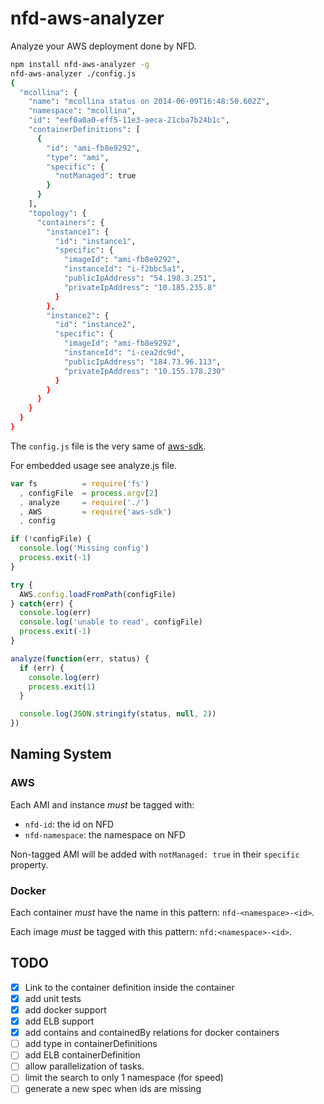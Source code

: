 nfd-aws-analyzer
================

Analyze your AWS deployment done by NFD.

```bash
npm install nfd-aws-analyzer -g
nfd-aws-analyzer ./config.js
{
  "mcollina": {
    "name": "mcollina status on 2014-06-09T16:48:50.602Z",
    "namespace": "mcollina",
    "id": "eef0a0a0-eff5-11e3-aeca-21cba7b24b1c",
    "containerDefinitions": [
      {
        "id": "ami-fb8e9292",
        "type": "ami",
        "specific": {
          "notManaged": true
        }
      }
    ],
    "topology": {
      "containers": {
        "instance1": {
          "id": "instance1",
          "specific": {
            "imageId": "ami-fb8e9292",
            "instanceId": "i-f2bbc5a1",
            "publicIpAddress": "54.198.3.251",
            "privateIpAddress": "10.185.235.8"
          }
        },
        "instance2": {
          "id": "instance2",
          "specific": {
            "imageId": "ami-fb8e9292",
            "instanceId": "i-cea2dc9d",
            "publicIpAddress": "184.73.96.113",
            "privateIpAddress": "10.155.178.230"
          }
        }
      }
    }
  }
}
```

The `config.js` file is the very same of [aws-sdk](http://npm.im/aws-sdk).

For embedded usage see analyze.js file.

```js
var fs          = require('fs')
  , configFile  = process.argv[2]
  , analyze     = require('./')
  , AWS         = require('aws-sdk')
  , config

if (!configFile) {
  console.log('Missing config')
  process.exit(-1)
}

try {
  AWS.config.loadFromPath(configFile)
} catch(err) {
  console.log(err)
  console.log('unable to read', configFile)
  process.exit(-1)
}

analyze(function(err, status) {
  if (err) {
    console.log(err)
    process.exit(1)
  }

  console.log(JSON.stringify(status, null, 2))
})
```

Naming System
-------------

### AWS

Each AMI and instance _must_ be tagged with:
* `nfd-id`: the id on NFD
* `nfd-namespace`: the namespace on NFD

Non-tagged AMI will be added with `notManaged: true` in their `specific`
property.

### Docker

Each container _must_ have the name in this pattern:
`nfd-<namespace>-<id>`.

Each image _must_ be tagged with this pattern:
`nfd:<namespace>-<id>`.

TODO
----

* [x] Link to the container definition inside the container
* [x] add unit tests
* [x] add docker support
* [x] add ELB support
* [x] add contains and containedBy relations for docker containers
* [ ] add type in containerDefinitions
* [ ] add ELB containerDefinition
* [ ] allow parallelization of tasks.
* [ ] limit the search to only 1 namespace (for speed)
* [ ] generate a new spec when ids are missing
